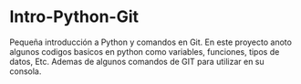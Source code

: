 # Intro-Python-Git
Pequeña introducción a Python y comandos en Git.
En este proyecto anoto algunos codigos basicos en python como variables, funciones, tipos de datos, Etc.
Ademas de algunos comandos de GIT para utilizar en su consola.

